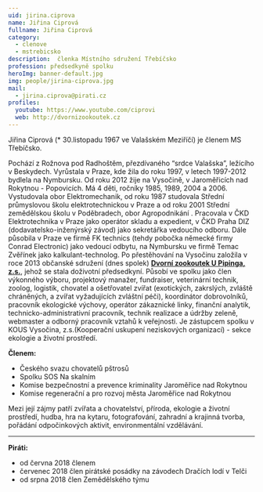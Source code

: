 ```yaml
---
uid: jirina.ciprova            
name: Jiřina Ciprová        
fullname: Jiřina Ciprová      
category:                 
  - clenove
  - mstrebicsko
description:  členka Místního sdružení Třebíčsko
profession: předsedkyně spolku
heroImg: banner-default.jpg
img: people/jirina-ciprova.jpg  
mail:
  - jirina.ciprova@pirati.cz
profiles:
  youtube: https://www.youtube.com/ciprovi  
  web: http://dvornizookoutek.cz
---
```


Jiřina Ciprová (* 30.listopadu 1967 ve Valašském Meziříčí) je členem MS Třebíčsko.

Pochází z Rožnova pod Radhoštěm, přezdívaného “srdce Valašska”, ležícího v Beskydech. Vyrůstala v Praze, kde žila do roku 1997, v letech 1997-2012 bydlela na Nymbursku. Od roku 2012 žije na Vysočině, v Jaroměřicích nad Rokytnou - Popovicích. Má 4 děti, ročníky 1985, 1989, 2004 a 2006. Vystudovala obor Elektromechanik, od roku 1987 studovala Střední průmyslovou školu elektrotechnickou v Praze a od roku 2001 Střední zemědělskou školu v Poděbradech, obor Agropodnikání . Pracovala v ČKD Elektrotechnika v Praze jako operátor skladu a expedient, v ČKD Praha DIZ (dodavatelsko-inženýrský závod) jako sekretářka vedoucího odboru. Dále působila v Praze ve firmě FK technics (tehdy pobočka německé firmy Conrad Electronic) jako vedoucí odbytu, na Nymbursku ve firmě Temac Zvěřínek jako kalkulant-technolog. Po přestěhování na Vysočinu založila v roce 2013 občanské sdružení (dnes spolek) **[Dvorní zookoutek U Pipinga, z.s.](http://dvornizookoutek.cz)**, jehož se stala doživotní předsedkyní. Působí ve spolku jako člen výkonného výboru, projektový manažer, fundraiser, veterinární technik, zoolog, logistik, chovatel a ošetřovatel zvířat (exotických, zakrslých, zvláště chráněných, a zvířat vyžadujících zvláštní péči), koordinátor dobrovolníků, pracovník ekologické výchovy, operátor zákaznické linky, finanční analytik, technicko-administrativní pracovník, technik realizace a údržby zeleně, webmaster a odborný pracovník vztahů k veřejnosti. Je zástupcem spolku v KOUS Vysočina, z.s.(Kooperační uskupení neziskových organizací) - sekce ekologie a životní prostředí.

**Členem:**
* Českého svazu chovatelů pštrosů
* Spolku SOS Na skalním
* Komise bezpečnostní a prevence kriminality Jaroměřice nad Rokytnou
* Komise regenerační a pro rozvoj města Jaroměřice nad Rokytnou

Mezi její zájmy patří zvířata a chovatelství, příroda, ekologie a životní prostředí, hudba, hra na kytaru, fotografování, zahradní a krajinná tvorba, pořádání odpočinkových aktivit, environmentální vzdělávání.

---

**Piráti:**
* od června 2018 členem
* červenec 2018 člen pirátské posádky na závodech Dračích lodí v Telči
* od srpna 2018 člen Zemědělského týmu
